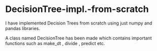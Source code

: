 # DecisionTree-impl.-from-scratch

I have implemented Decision Trees from scratch using just numpy and pandas libraries.

A class named DecisionTree has been made which contains important functions such as make_dt , divide , predict etc.
